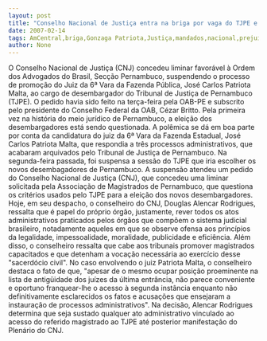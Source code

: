 ```yaml
---
layout: post
title: "Conselho Nacional de Justiça entra na briga por vaga do TJPE e manda suspender promoção de juiz Patriota Malta"
date: 2007-02-14
tags: AmCentral,briga,Gonzaga Patriota,Justiça,mandados,nacional,prejuízos,tjpe,Vagas
author: None
---
```

O Conselho Nacional de Justiça (CNJ) concedeu liminar favorável à Ordem dos Advogados do Brasil, Secção Pernambuco, suspendendo o processo de promoção do Juiz da 6ª Vara da Fazenda Pública, José Carlos Patriota Malta, ao cargo de desembargador do Tribunal de Justiça de Pernambuco (TJPE).
O pedido havia sido feito na terça-feira pela OAB-PE e subscrito pelo presidente do Conselho Federal da OAB, Cézar Britto. 
Pela primeira vez na história do meio jurídico de Pernambuco, a eleição dos desembargadores está sendo questionada. 
A polêmica se dá em boa parte por conta da candidatura do juiz da 6ª Vara da Fazenda Estadual, José Carlos Patriota Malta, que respondia a três processos administrativos, que acabaram arquivados pelo Tribunal de Justiça de Pernambuco.
Na segunda-feira passada, foi suspensa a sessão do TJPE que iria escolher os novos desembagadores de Pernambuco. A suspensão atendeu um pedido do Conselho Nacional de Justiça (CNJ), que concedeu uma liminar solicitada pela Associação de Magistrados de Pernambuco, que questiona os critérios usados pelo TJPE para a eleição dos novos desembargadores. 
Hoje, em seu despacho, o conselheiro do CNJ, Douglas Alencar Rodrigues, ressalta que é papel do próprio órgão, justamente, rever todos os atos administrativos praticados pelos órgãos que compõem o sistema judicial brasileiro, notadamente aqueles em que se observe ofensa aos princípios da legalidade, impessoalidade, moralidade, publicidade e eficiência. 
Além disso, o conselheiro ressalta que cabe aos tribunais promover magistrados capacitados e que detenham a vocação necessária ao exercício desse \"sacerdócio civil\". 
No caso envolvendo o juiz Patriota Malta, o conselheiro destaca o fato de que, \"apesar de o mesmo ocupar posição proeminente na lista de antigüidade dos juízes da última entrância, não parece conveniente e oportuno franquear-lhe o acesso à segunda instância enquanto não definitivamente esclarecidos os fatos e acusações que ensejaram a instauração de processos administrativos\". 
Na decisão, Alencar Rodrigues determina que seja sustado qualquer ato administrativo vinculado ao acesso do referido magistrado ao TJPE até posterior manifestação do Plenário do CNJ.  